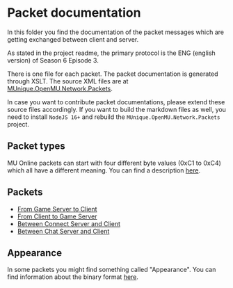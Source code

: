 # Packet documentation

In this folder you find the documentation of the packet messages which are getting
exchanged between client and server. 

As stated in the project readme, the primary protocol is the ENG (english version)
of Season 6 Episode 3.

There is one file for each packet. The packet documentation is generated through
XSLT. The source XML files are at [MUnique.OpenMU.Network.Packets](../../src/Network/Packets/).

In case you want to contribute packet documentations, please extend these source
files accordingly. If you want to build the markdown files as well,
you need to install `NodeJS 16+` and rebuild the `MUnique.OpenMU.Network.Packets` project.

## Packet types

MU Online packets can start with four different byte values (0xC1 to 0xC4) which
all have a different meaning. You can find a description [here](PacketTypes.md).

## Packets

  * [From Game Server to Client](ServerToClient.md)
  * [From Client to Game Server](ClientToServer.md)
  * [Between Connect Server and Client](ConnectServer.md)
  * [Between Chat Server and Client](ChatServer.md)
  
## Appearance

In some packets you might find something called "Appearance". You can find information
about the binary format [here](Appearance.md).
